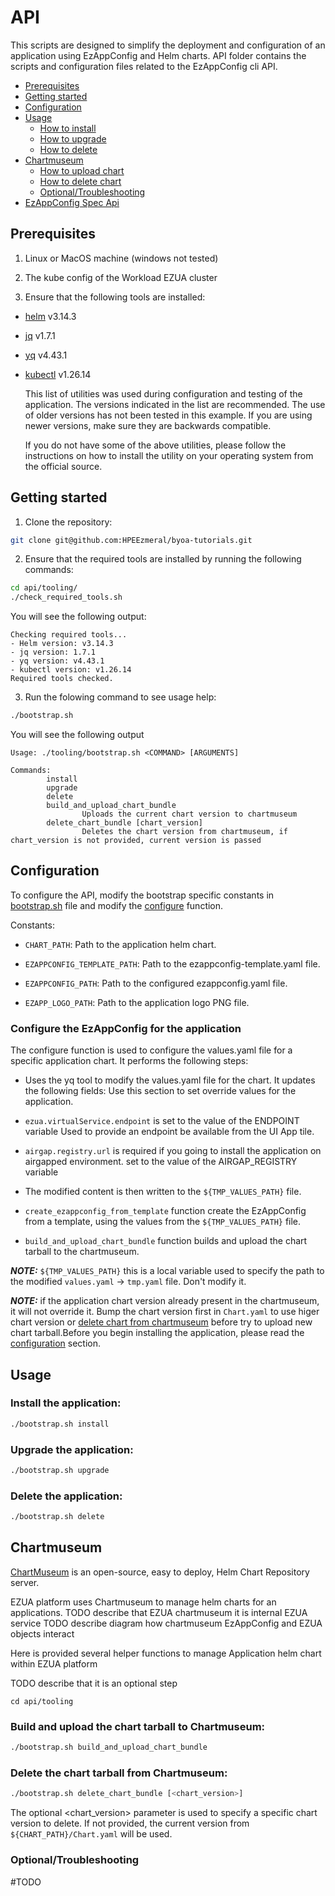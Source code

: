 # API

This scripts are designed to simplify the deployment and configuration of an application using EzAppConfig and Helm charts.
API folder contains the scripts and configuration files related to the EzAppConfig cli API.

* [Prerequisites](#prerequisites)
* [Getting started](#getting-started)
* [Configuration](#configuration)
* [Usage](#usage)
  * [How to install](#install-the-application)
  * [How to upgrade](#upgrade-the-application)
  * [How to delete](#delete-the-application)
* [Chartmuseum](#chartmuseum)
  * [How to upload chart](#build-and-upload-the-chart-tarball-to-chartmuseum)
  * [How to delete chart](#delete-the-chart-tarball-from-chartmuseum)
  * [Optional/Troubleshooting](#optionaltroubleshooting)
* [EzAppConfig Spec Api](templates/README.md)

## Prerequisites

1. Linux or MacOS machine (windows not tested)

2. The kube config of the Workload EZUA cluster

3. Ensure that the following tools are installed:

- [helm](https://github.com/helm/helm/releases/tag/v3.14.3)  v3.14.3
- [jq](https://github.com/jqlang/jq/releases/tag/jq-1.7.1)  v1.7.1
- [yq](https://github.com/mikefarah/yq/releases/tag/v4.43.1) v4.43.1
- [kubectl](https://github.com/kubernetes/kubernetes/releases/tag/v1.26.14) v1.26.14

    This list of utilities was used during configuration and testing of the application. The versions indicated in the list are recommended. The use of older versions has not been tested in this example. If you are using newer versions, make sure they are backwards compatible.

    If you do not have some of the above utilities, please follow the instructions on how to install the utility on your operating system from the official source.

## Getting started

1. Clone the repository:

```bash
git clone git@github.com:HPEEzmeral/byoa-tutorials.git
```

2. Ensure that the required tools are installed by running the following commands:

```bash
cd api/tooling/
./check_required_tools.sh
```
You will see the following output:

```
Checking required tools...
- Helm version: v3.14.3
- jq version: 1.7.1
- yq version: v4.43.1
- kubectl version: v1.26.14
Required tools checked.
```

3. Run the folowing command to see usage help:

```bash
./bootstrap.sh
```

You will see the following output

```
Usage: ./tooling/bootstrap.sh <COMMAND> [ARGUMENTS]

Commands:
        install
        upgrade
        delete
        build_and_upload_chart_bundle
                Uploads the current chart version to chartmuseum
        delete_chart_bundle [chart_version]
                Deletes the chart version from chartmuseum, if chart_version is not provided, current version is passed
```

## Configuration

To configure the API, modify the bootstrap specific constants in [bootstrap.sh](tooling/bootstrap.sh) file and modify the [configure](tooling/bootstrap.sh?#L30) function.

Constants:

* `CHART_PATH`: Path to the application helm chart.

* `EZAPPCONFIG_TEMPLATE_PATH`: Path to the ezappconfig-template.yaml file.

* `EZAPPCONFIG_PATH`: Path to the configured ezappconfig.yaml file.

* `EZAPP_LOGO_PATH`: Path to the application logo PNG file.

### Configure the EzAppConfig for the application

The configure function is used to configure the values.yaml file for a specific application chart. It performs the following steps:

* Uses the yq tool to modify the values.yaml file for the chart. It updates the following fields:
Use this section to set override values for the application.

* `ezua.virtualService.endpoint` is set to the value of the ENDPOINT variable
Used to provide an endpoint be available from the UI App tile.

* `airgap.registry.url` is required if you going to install the application on airgapped environment.
set to the value of the AIRGAP_REGISTRY variable

* The modified content is then written to the `${TMP_VALUES_PATH}` file.

* `create_ezappconfig_from_template` function create the EzAppConfig from a template, using the values from the `${TMP_VALUES_PATH}` file.

* `build_and_upload_chart_bundle` function builds and upload the chart tarball to the chartmuseum.

**_NOTE:_** `${TMP_VALUES_PATH}` this is a local variable used to specify the path to the modified `values.yaml` -> `tmp.yaml` file. Don't modify it.

**_NOTE:_** if the application chart version already present in the chartmuseum, it will not override it. Bump the chart version first in `Chart.yaml` to use higer chart version or [delete chart from chartmuseum](#delete-the-chart-tarball-from-chartmuseum) before try to upload new chart tarball.Before you begin installing the application, please read the [configuration](#configuration) section.

## Usage

### Install the application:

```bash
./bootstrap.sh install
```

### Upgrade the application:

```bash
./bootstrap.sh upgrade
```

### Delete the application:

```bash
./bootstrap.sh delete
```

## Chartmuseum

[ChartMuseum](https://chartmuseum.com/) is an open-source, easy to deploy, Helm Chart Repository server.

EZUA platform uses Chartmuseum to manage helm charts for an applications.
TODO describe that EZUA chartmuseum it is internal EZUA service
TODO describe diagram how chartmuseum EzAppConfig and EZUA objects interact

Here is provided several helper functions to manage Application helm chart within EZUA platform


TODO describe that it is an optional step

```
cd api/tooling
```

### Build and upload the chart tarball to Chartmuseum:

```bash
./bootstrap.sh build_and_upload_chart_bundle
```

### Delete the chart tarball from Chartmuseum:

```bash
./bootstrap.sh delete_chart_bundle [<chart_version>]
```
 The optional <chart_version> parameter is used to specify a specific chart version to delete. If not provided, the current version from `${CHART_PATH}/Chart.yaml` will be used.


### Optional/Troubleshooting 

\#TODO
